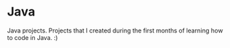 # Java
Java projects.
Projects that I created during the first months of learning how to code in Java. :)
